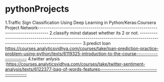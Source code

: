 # pythonProjects
1.Traffic Sign Classification Using Deep Learning in Python/Keras:Coursera Project Network-----------------------------------------------------------------------------------
2.classify minst dataset whether its 2 or not. ------------------------------------------------------------------------------------------------------------------------------
3.predict loan https://courses.analyticsvidhya.com/courses/take/loan-prediction-practice-problem-using-python/texts/6119325-introduction-to-the-course----------------------
4.twitter anlysis :https://courses.analyticsvidhya.com/courses/take/twitter-sentiment-analysis/texts/6122377-bag-of-words-features----------------------------------------
